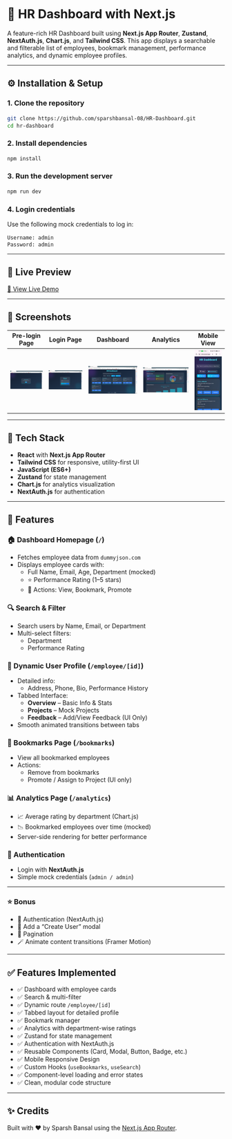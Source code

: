 # 💼 HR Dashboard with Next.js

A feature-rich HR Dashboard built using **Next.js App Router**, **Zustand**, **NextAuth.js**, **Chart.js**, and **Tailwind CSS**. This app displays a searchable and filterable list of employees, bookmark management, performance analytics, and dynamic employee profiles.

---

## ⚙️ Installation & Setup

### 1. Clone the repository

```bash
git clone https://github.com/sparshbansal-08/HR-Dashboard.git
cd hr-dashboard
```

### 2. Install dependencies

```bash
npm install
```

### 3. Run the development server

```bash
npm run dev
```

### 4. Login credentials

Use the following mock credentials to log in:

```
Username: admin
Password: admin
```


---

## 🔗 Live Preview

[🚀 View Live Demo](https://hr-dashboard-ten-wine.vercel.app/)

---

## 📸 Screenshots

| Pre-login Page | Login Page | Dashboard | Analytics | Mobile View |
|----------------|------------|-----------|-----------|-------------|
| ![Pre-login](./public/screenshots/prelogin.png) | ![Login](./public/screenshots/login.png) | ![Dashboard](./public/screenshots/dashboard.png) | ![Analytics](./public/screenshots/analytics.png) | ![Mobile](./public/screenshots/mobile.jpg) |


---

## 🔧 Tech Stack

- **React** with **Next.js App Router**
- **Tailwind CSS** for responsive, utility-first UI
- **JavaScript (ES6+)**
- **Zustand** for state management
- **Chart.js** for analytics visualization
- **NextAuth.js** for authentication

---

## 🎯 Features

### 🏠 Dashboard Homepage (`/`)
- Fetches employee data from `dummyjson.com`
- Displays employee cards with:
  - Full Name, Email, Age, Department (mocked)
  - ⭐ Performance Rating (1–5 stars)
  - 📍 Actions: View, Bookmark, Promote

### 🔍 Search & Filter
- Search users by Name, Email, or Department
- Multi-select filters:
  - Department
  - Performance Rating

### 👤 Dynamic User Profile (`/employee/[id]`)
- Detailed info:
  - Address, Phone, Bio, Performance History
- Tabbed Interface:
  - **Overview** – Basic Info & Stats
  - **Projects** – Mock Projects
  - **Feedback** – Add/View Feedback (UI Only)
- Smooth animated transitions between tabs

### 📌 Bookmarks Page (`/bookmarks`)
- View all bookmarked employees
- Actions:
  - Remove from bookmarks
  - Promote / Assign to Project (UI only)

### 📊 Analytics Page (`/analytics`)
- 📈 Average rating by department (Chart.js)
- 📉 Bookmarked employees over time (mocked)
- Server-side rendering for better performance

### 🔐 Authentication
- Login with **NextAuth.js**
- Simple mock credentials (`admin / admin`)

---

### ⭐️ Bonus
- 🔏 Authentication (NextAuth.js)
- 👤 Add a “Create User” modal 
- 📃 Pagination
- 🪄 Animate content transitions (Framer Motion)

---

## ✅ Features Implemented

- ✅ Dashboard with employee cards
- ✅ Search & multi-filter
- ✅ Dynamic route `/employee/[id]`
- ✅ Tabbed layout for detailed profile
- ✅ Bookmark manager
- ✅ Analytics with department-wise ratings
- ✅ Zustand for state management
- ✅ Authentication with NextAuth.js
- ✅ Reusable Components (Card, Modal, Button, Badge, etc.)
- ✅ Mobile Responsive Design
- ✅ Custom Hooks (`useBookmarks`, `useSearch`)
- ✅ Component-level loading and error states
- ✅ Clean, modular code structure


---


## ✨ Credits

Built with ❤️ by Sparsh Bansal using the [Next.js App Router](https://nextjs.org/docs/app).